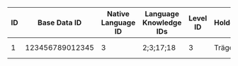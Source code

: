 | ID | Base Data ID    | Native Language ID | Language Knowledge IDs | Level ID | Holder | Beginning          | Ending             | Notes      | Attachments |
|----|-----------------|--------------------|------------------------|----------|--------|--------------------|--------------------|------------|-------------|
| 1  | 123456789012345 | 3                  | 2;3;17;18              | 3        | Träger | 10.7.2017 00:00:00 | 16.7.2017 00:00:00 | Testdaten! | Test.pdf    |
